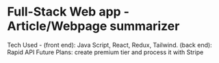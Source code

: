 # Full-Stack Web app - Article/Webpage summarizer 
 Tech Used -  (front end): Java Script, React, Redux, Tailwind. (back end): Rapid API 
 Future Plans: create premium tier and process it with Stripe 

